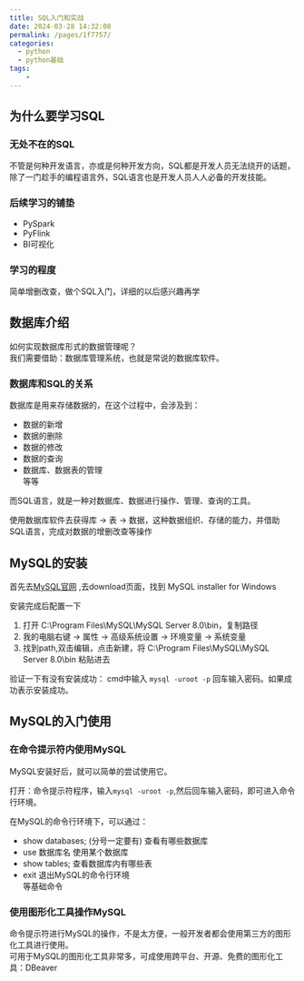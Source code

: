 ```yaml
---
title: SQL入门和实战
date: 2024-03-28 14:32:08
permalink: /pages/1f7757/
categories:
  - python
  - python基础
tags:
    -
---
```

## 为什么要学习SQL
### 无处不在的SQL
不管是何种开发语言，亦或是何种开发方向，SQL都是开发人员无法绕开的话题，除了一门趁手的编程语言外，SQL语言也是开发人员人人必备的开发技能。

### 后续学习的铺垫
- PySpark  
- PyFlink  
- BI可视化  

### 学习的程度
简单增删改查，做个SQL入门，详细的以后感兴趣再学

## 数据库介绍
如何实现数据库形式的数据管理呢？  
我们需要借助：数据库管理系统，也就是常说的数据库软件。  

### 数据库和SQL的关系
数据库是用来存储数据的，在这个过程中，会涉及到：  
- 数据的新增  
- 数据的删除  
- 数据的修改  
- 数据的查询  
- 数据库、数据表的管理  
等等

而SQL语言，就是一种对数据库、数据进行操作、管理、查询的工具。 

使用数据库软件去获得库 -> 表 -> 数据，这种数据组织、存储的能力，并借助SQL语言，完成对数据的增删改查等操作

## MySQL的安装
首先去[MySQL官网](https://www.mysql.com/) ,去download页面，找到 MySQL installer for Windows 

安装完成后配置一下
1. 打开 C:\Program Files\MySQL\MySQL Server 8.0\bin，复制路径   
2. 我的电脑右键 -> 属性 -> 高级系统设置 -> 环境变量 -> 系统变量    
3. 找到path,双击编辑，点击新建，将 C:\Program Files\MySQL\MySQL Server 8.0\bin 粘贴进去   

验证一下有没有安装成功：
cmd中输入 `mysql -uroot -p` 回车输入密码。如果成功表示安装成功。

## MySQL的入门使用
### 在命令提示符内使用MySQL
MySQL安装好后，就可以简单的尝试使用它。  

打开：命令提示符程序，输入`mysql -uroot -p`,然后回车输入密码，即可进入命令行环境。

在MySQL的命令行环境下，可以通过：  
- show databases; (分号一定要有) 查看有哪些数据库  
- use 数据库名 使用某个数据库  
- show tables; 查看数据库内有哪些表  
- exit 退出MySQL的命令行环境  
等基础命令

### 使用图形化工具操作MySQL
命令提示符进行MySQL的操作，不是太方便，一般开发者都会使用第三方的图形化工具进行使用。  
可用于MySQL的图形化工具非常多，可成使用跨平台、开源、免费的图形化工具：DBeaver